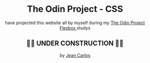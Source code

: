 <h1 align="center">The Odin Project - CSS</h1>
<p align="center"> have projected this website all by myself during my <a href='https://www.theodinproject.com/lessons/foundations-landing-page'>The Odin Project Flexbox </a> studys</p>


<h2 align="center"> 🛑🚧 UNDER CONSTRUCTION 🚧🛑 </h1>

<p align="center">
  by <a href="https://www.linkedin.com/in/jean-carlos-berg/">Jean Carlos</a>
</p>
